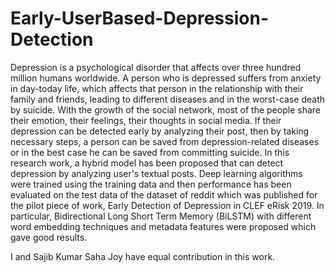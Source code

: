 # Early-UserBased-Depression-Detection
Depression is a psychological disorder that affects over three hundred million humans worldwide. A person who is depressed suffers from anxiety in day-today life, which affects that person in the relationship with their family and friends, leading to different diseases and in the worst-case death by suicide. With the growth of the social network, most of the people share their emotion, their feelings, their thoughts in social media. If their depression can be detected early by analyzing their post, then by taking necessary steps, a person can be saved from depression-related diseases or in the best case he can be saved from committing suicide. In this research work, a hybrid model has been proposed that can detect depression by analyzing user's textual posts. Deep learning algorithms were trained using the training data and then performance has been evaluated on the test data of the dataset of reddit which was published for the pilot piece of work, Early Detection of Depression in CLEF eRisk 2019. In particular, Bidirectional Long Short Term Memory (BiLSTM) with different word embedding techniques and metadata features were proposed which gave good results.



I and Sajib Kumar Saha Joy have equal contribution in this work.
